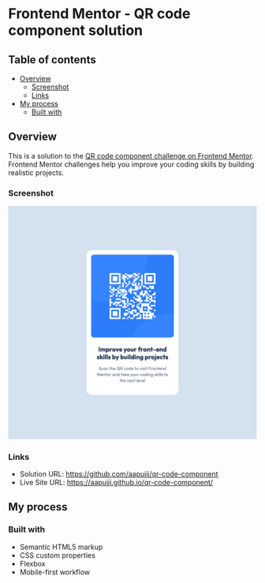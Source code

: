 # Frontend Mentor - QR code component solution

## Table of contents

- [Overview](#overview)
  - [Screenshot](#screenshot)
  - [Links](#links)
- [My process](#my-process)
  - [Built with](#built-with)


## Overview

This is a solution to the [QR code component challenge on Frontend Mentor](https://www.frontendmentor.io/challenges/qr-code-component-iux_sIO_H). Frontend Mentor challenges help you improve your coding skills by building realistic projects.

### Screenshot

![](./screenshot.png)

### Links

- Solution URL: https://github.com/aapujji/qr-code-component
- Live Site URL: https://aapujji.github.io/qr-code-component/

## My process

### Built with

- Semantic HTML5 markup
- CSS custom properties
- Flexbox
- Mobile-first workflow